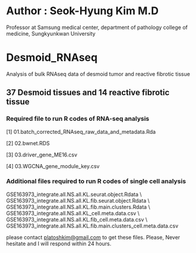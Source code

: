 # Author : Seok-Hyung Kim M.D
Professor at Samsung medical center, department of pathology
college of medicine, Sungkyunkwan University

# Desmoid_RNAseq
Analysis of bulk RNAseq data of desmoid tumor and reactive fibrotic tissue

## 37 Desmoid tissues and 14 reactive fibrotic tissue
### Required file to run R codes of RNA-seq analysis
[1] 01.batch_corrected_RNAseq_raw_data_and_metadata.Rda

[2] 02.bwnet.RDS

[3] 03.driver_gene_ME16.csv

[4] 03.WGCNA_gene_module_key.csv

### Additional files required to run R codes of single cell analysis
GSE163973_integrate.all.NS.all.KL.seurat.object.Rdata \\
GSE163973_integrate.all.NS.all.KL.fib.seurat.object.Rdata \\
GSE163973_integrate.all.NS.all.KL.fib.main.clusters.Rdata \\
GSE163973_integrate.all.NS.all.KL_cell.meta.data.csv \\
GSE163973_integrate.all.NS.all.KL.fib_cell.meta.data.csv \\
GSE163973_integrate.all.NS.all.KL.fib.main.clusters_cell.meta.data.csv

please contact platoshkim@gmail.com to get these files. Please, Never hesitate and I will respond within 24 hours. 
